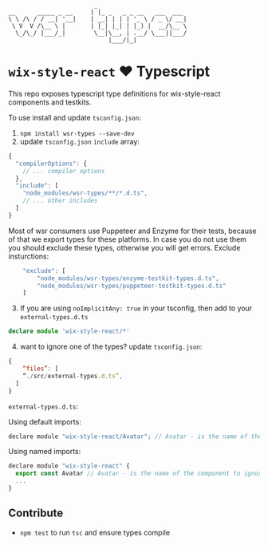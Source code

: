 ```
                        _
__      _____ _ __     | |_ _   _ _ __   ___  ___
\ \ /\ / / __| '__|    | __| | | | '_ \ / _ \/ __|
 \ V  V /\__ \ |       | |_| |_| | |_) |  __/\__ \
  \_/\_/ |___/_|        \__|\__, | .__/ \___||___/
                            |___/|_|
```

# `wix-style-react` ❤️ Typescript

This repo exposes typescript type definitions for wix-style-react
components and testkits.

To use install and update `tsconfig.json`:

1. `npm install wsr-types --save-dev`
2. update `tsconfig.json` `include` array:

```js
{
  "compilerOptions": {
    // ... compiler options
  },
  "include": [
    "node_modules/wsr-types/**/*.d.ts",
    // ... other includes
  ]
}
```

Most of wsr consumers use Puppeteer and Enzyme for their tests, because of that we export types for these platforms. In case you do not use them you should exclude these types, otherwise you will get errors. Exclude insturctions:
```js
    "exclude": [
        "node_modules/wsr-types/enzyme-testkit-types.d.ts",
        "node_modules/wsr-types/puppeteer-testkit-types.d.ts"
    ]
```

3. If you are using `noImplicitAny: true` in your tsconfig, then add to your `external-types.d.ts`
```ts
declare module 'wix-style-react/*'
```

4. want to ignore one of the types? update `tsconfig.json`:
```js
{
    “files”: [
    “./src/external-types.d.ts”,
  ]
}
```

`external-types.d.ts`:

Using default imports:
```js
declare module "wix-style-react/Avatar"; // Avatar - is the name of the component to ignore
```
Using named imports:
```js
declare module "wix-style-react" {
  export const Avatar // Avatar - is the name of the component to ignore
  ...
}
```


## Contribute

* `npm test` to run `tsc` and ensure types compile
